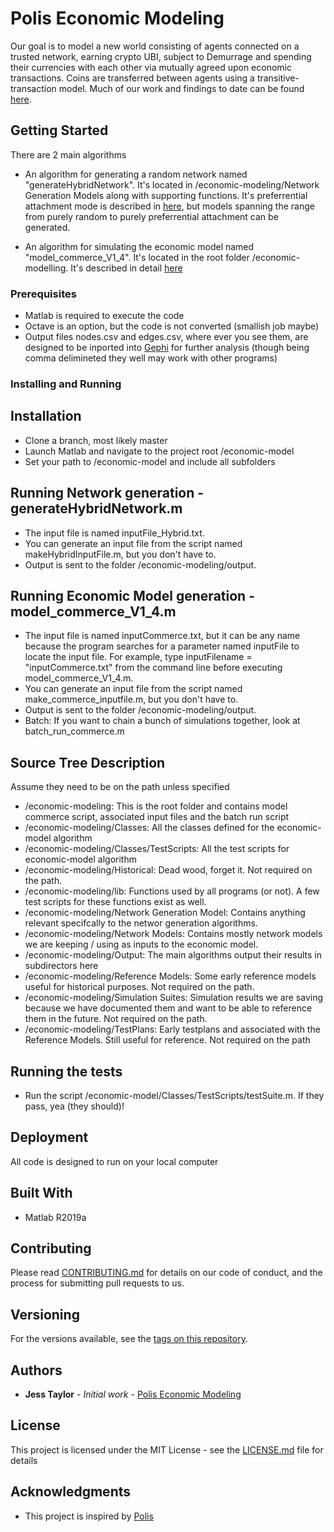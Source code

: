 # Polis Economic Modeling

Our goal is to model a new world consisting of agents connected on a trusted network, earning crypto UBI, subject to Demurrage and spending their currencies with each other via mutually agreed upon economic transactions. Coins are transferred between agents using a transitive-transaction model. Much of our work and findings to date can be found [here](https://https://blog.polis.global/tag/economic-modeling/).

## Getting Started

There are 2 main algorithms

* An algorithm for generating a random network named "generateHybridNetwork". It's located in /economic-modeling/Network Generation Models along with supporting functions. It's preferrential attachment mode is described in [here](https://blog.polis.global/the-networks/), but models spanning the range from purely random to purely preferrential attachment can be generated.

* An algorithm for simulating the economic model named "model_commerce_V1_4". It's located in the root folder /economic-modelling. It's described in detail [here](https://blog.polis.global/the-economic-model/)

### Prerequisites

* Matlab is required to execute the code
* Octave is an option, but the code is not converted (smallish job maybe)
* Output files nodes.csv and edges.csv, where ever you see them, are designed to be inported into [Gephi](https://gephi.org) for further analysis (though being comma delimineted they well may work with other programs)

### Installing and Running

## Installation

* Clone a branch, most likely master 
* Launch Matlab and navigate to the project root /economic-model
* Set your path to /economic-model and include all subfolders 

## Running Network generation - generateHybridNetwork.m

* The input file is named inputFile_Hybrid.txt. 
* You can generate an input file from the script named makeHybridInputFile.m, but you don't have to. 
* Output is sent to the folder /economic-modeling/output.

## Running Economic Model generation - model_commerce_V1_4.m

* The input file is named inputCommerce.txt, but it can be any name because the program searches for a parameter named inputFile to locate the input file. For example, type inputFilename = "inputCommerce.txt" from the command line before executing model_commerce_V1_4.m. 
* You can generate an input file from the script named make_commerce_inputfile.m, but you don't have to. 
* Output is sent to the folder /economic-modeling/output.
* Batch: If you want to chain a bunch of simulations together, look at batch_run_commerce.m

## Source Tree Description

Assume they need to be on the path unless specified

* /economic-modeling: This is the root folder and contains model commerce script, associated input files and the batch run script
* /economic-modeling/Classes: All the classes defined for the economic-model algorithm 
* /economic-modeling/Classes/TestScripts: All the test scripts for economic-model algorithm 
* /economic-modeling/Historical: Dead wood, forget it. Not required on the path.
* /economic-modeling/lib: Functions used by all programs (or not). A few test scripts for these functions exist as well.
* /economic-modeling/Network Generation Model: Contains anything relevant specifcally to the networ generation algorithms. 
* /economic-modeling/Network Models: Contains mostly network models we are keeping / using as inputs to the economic model.
* /economic-modeling/Output: The main algorithms output their results in subdirectors here
* /economic-modeling/Reference Models: Some early reference models useful for historical purposes. Not required on the path.
* /economic-modeling/Simulation Suites: Simulation results we are saving because we have documented them and want to be able to reference them in the future. Not required on the path.
* /economic-modeling/TestPlans: Early testplans and associated with the Reference Models. Still useful for reference. Not required on the path

## Running the tests

* Run the script /economic-model/Classes/TestScripts/testSuite.m. If they pass, yea (they should)!

## Deployment

All code is designed to run on your local computer

## Built With

* Matlab R2019a

## Contributing

Please read [CONTRIBUTING.md](CONTRIBUTING.md) for details on our code of conduct, and the process for submitting pull requests to us.

## Versioning

For the versions available, see the [tags on this repository](https://github.com/Acro-polis/economic-model/tags). 

## Authors

* **Jess Taylor** - *Initial work* - [Polis Economic Modeling](https://github.com/Acro-polis/economic-model)

## License

This project is licensed under the MIT License - see the [LICENSE.md](LICENSE.md) file for details

## Acknowledgments

* This project is inspired by [Polis](https://blog.polis.global)
